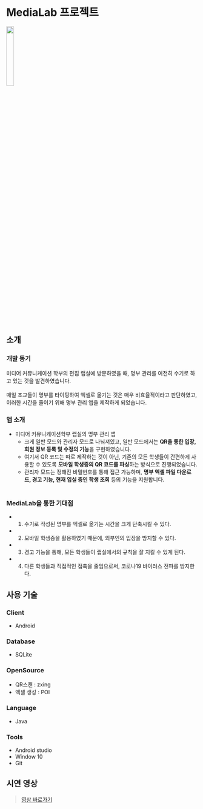 # MediaLab 프로젝트

<img src="https://user-images.githubusercontent.com/48644958/108073048-f6111d00-70aa-11eb-999d-c4a91ea73ea3.png" height="20%" width="20%"></img><br>

## 소개

### 개발 동기

미디어 커뮤니케이션 학부의 편집 랩실에 방문하였을 때, 명부 관리를 여전히 수기로 하고 있는 것을 발견하였습니다.<br><br>
매일 조교들이 명부를 타이핑하여 엑셀로 옮기는 것은 매우 비효율적이라고 판단하였고, 이러한 시간을 줄이기 위해 명부 관리 앱을 제작하게 되었습니다.<br>
  
### 앱 소개
  
- 미디어 커뮤니케이션학부 랩실의 명부 관리 앱<br>
  - 크게 일반 모드와 관리자 모드로 나눠져있고, 일반 모드에서는 **QR을 통한 입장, 회원 정보 등록 및 수정의 기능**을 구현하였습니다.<br>
  - 여기서 QR 코드는 따로 제작하는 것이 아닌, 기존의 모든 학생들이 간편하게 사용할 수 있도록 **모바일 학생증의 QR 코드를 파싱**하는 방식으로 진행되었습니다.<br>
  - 관리자 모드는 정해진 비밀번호를 통해 접근 가능하며, **명부 엑셀 파일 다운로드, 경고 기능, 현재 입실 중인 학생 조회** 등의 기능을 지원합니다.<br><br>
  
### MediaLab을 통한 기대점

  - 1. 수기로 작성된 명부를 엑셀로 옮기는 시간을 크게 단축시킬 수 있다.<br>
  - 2. 모바일 학생증을 활용하였기 때문에, 외부인의 입장을 방지할 수 있다. <br>
  - 3. 경고 기능을 통해, 모든 학생들이 랩실에서의 규칙을 잘 지킬 수 있게 된다.<br>
  - 4. 다른 학생들과 직접적인 접촉을 줄임으로써, 코로나19 바이러스 전파를 방지한다.<br>
  
## 사용 기술

### Client

- Android

### Database

- SQLite

### OpenSource

- QR스캔 : zxing
- 엑셀 생성 : POI

### Language

- Java

### Tools

- Android studio
- Window 10
- Git


## 시연 영상

> [영상 바로가기](https://www.youtube.com/watch?v=An2NhZydOII&feature=youtu.be)
